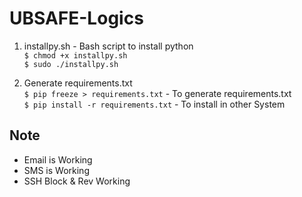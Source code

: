 # UBSAFE-Logics

1. installpy.sh - Bash script to install python   
`$ chmod +x installpy.sh`  
`$ sudo ./installpy.sh`

2. Generate requirements.txt  
`$ pip freeze > requirements.txt` - To generate requirements.txt  
`$ pip install -r requirements.txt` - To install in other System 


## Note
- Email is Working
- SMS is Working
- SSH Block & Rev Working